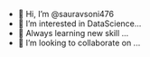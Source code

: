 - 👋 Hi, I’m @sauravsoni476
- 👀 I’m interested in DataScience...
- 🌱 Always learning new skill  ...
- 💞️ I’m looking to collaborate on ...

<!---
sauravsoni476/sauravsoni476 is a ✨ special ✨ repository because its `README.md` (this file) appears on your GitHub profile.
You can click the Preview link to take a look at your changes.
--->
